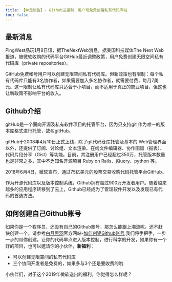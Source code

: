 ```yaml
---
title: 【奔走相告】- Github送福利：用户可免费创建私有代码库啦
toc: false
---
```


## 最新消息

PingWest品玩1月8日讯，据TheNextWeb消息，据美国科技媒体The Next Web报道，被微软收购的代码平台GitHub最近调整政策，用户免费创建无限空间私有代码库（private repositories）。

GitHub免费帐号用户可以创建无限空间私有代码库。但新政策也有限制：每个私有代码库只能有3名协作者，如果需要加入多名协作者，就需要付费，每月7美元。这一限制让私有代码库只适合于小项目，而不适用于真正的商业项目，但这也让新政策不影响平台的收入。

## Github介绍

gitHub是一个面向开源及私有软件项目的托管平台，因为只支持git 作为唯一的版本库格式进行托管，故名gitHub。

gitHub于2008年4月10日正式上线，除了git代码仓库托管及基本的 Web管理界面以外，还提供了订阅、讨论组、文本渲染、在线文件编辑器、协作图谱（报表）、代码片段分享（Gist）等功能。目前，其注册用户已经超过350万，托管版本数量也是非常之多，其中不乏知名开源项目 Ruby on Rails、jQuery、python 等。

2018年6月4日，微软宣布，通过75亿美元的股票交易收购代码托管平台GitHub。

作为开源代码库以及版本控制系统，Github拥有超过900万开发者用户。随着越来越多的应用程序转移到了云上，Github已经成为了管理软件开发以及发现已有代码的首选方法。

## 如何创建自己Github账号

如果你是一个程序员，还没有自己的Github账号，那怎么能跟上潮流呢，还不赶快创建一个，请参考[白月黑羽](http://www.python3.vip/)官方网站-[如何创建Github账号](http://www.python3.vip/doc/aboutforum/),我们将手把手，一步一步的带你创建，让你的代码早点进入版本控制，进行科学的开发，如果你有一个好的项目，也可以邀请你的小伙伴，**新福利**：
 
+ 可以创建无限空间的私有代码库
+ 三个协同开发者是免费的，如果多与3个还是要收费的哟

小伙伴们，对于这个2019年微软送出的福利，你觉得怎么样呢？
